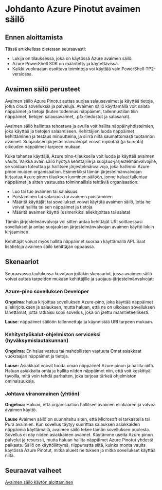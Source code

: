 <properties
    pageTitle="Azure pinon avaimen säilö johdanto | Microsoft Azure"
    description="Lue, miten Azure pinon avaimen säilö hallitsee näppäimet ja tietoja"
    services="azure-stack"
    documentationCenter=""
    authors="rlfmendes"
    manager="natmack"
    editor=""/>

<tags
    ms.service="azure-stack"
    ms.workload="na"
    ms.tgt_pltfrm="na"
    ms.devlang="na"
    ms.topic="get-started-article"
    ms.date="09/26/2016"
    ms.author="ricardom"/>

# <a name="introduction-to-key-vault-in-azure-stack"></a>Johdanto Azure Pinotut avaimen säilö #

## <a name="before-you-start"></a>Ennen aloittamista

Tässä artikkelissa oletetaan seuraavasti:

- Lukija on tilauksessa, joka on käytössä Azure avaimen säilö.
- Azure PowerShell SDK on määritetty ja käytettävissä.
- Kaikki vuokraajan osoittava toimintoja voi käyttää vain PowerShell-TP2-versiossa.

## <a name="key-vault-basics"></a>Avaimen säilö perusteet

Avaimen säilö Azure Pinotut auttaa suojaa salausavaimet ja käyttää tietoja, jotka cloud sovelluksia ja palveluja. Avaimen säilö käyttämällä voit salata näppäimet ja tietoja (kuten todennus näppäimet, tallennustilan tilin näppäimet, tietojen salausavaimet, .pfx-tiedostot ja salasanat).

Avaimen säilö hallintaa tehostava ja avulla voit hallita näppäinyhdistelmien, joka käyttää ja tietojen salaamiseen. Kehittäjien luoda näppäimet kehittäminen ja testaus minuutteina, ja siirrä niitä saumattomasti tuotannon avaimet. Suojauksen järjestelmänvalvojat voivat myöntää (ja kumota) oikeuden näppäimet-tarpeen mukaan.

Kuka tahansa käyttäjä, Azure pino-tilauksella voit luoda ja käyttää avaimen vaults. Vaikka avain säilö hyötyä kehittäjille ja suojaus-järjestelmänvalvojille, se voidaan toteuttaa ja hallitsee järjestelmänvalvoja, joka hallinnoi Azure pinon muiden organisaation. Esimerkiksi tämän järjestelmänvalvojan kirjautua Azure pinon tilauksen luominen säilöön, jonne haluat tallentaa näppäimet ja sitten vastuussa toiminnallisia tehtäviä organisaation:

- Luo tai tuo avaimen tai salaisuus
- Poistaminen tai salaisuus tai avaimen poistaminen
- Määritä käyttäjät tai sovellukset voivat käyttää avaimen säilö, jotta he voivat hallita tai sen näppäimet ja tietoja
- Määritä avaimen käyttö (esimerkiksi allekirjoittaa tai salata)

Tämän järjestelmänvalvoja voi sitten antaa kehittäjät URI soittaessasi sovellukset ja antaa suojauksen järjestelmänvalvojan avaimen käyttö lokiin kirjaaminen.

Kehittäjät voivat myös hallita näppäimet suoraan käyttämällä API. Saat lisätietoja avaimen säilö kehittäjän oppaassa.

## <a name="scenarios"></a>Skenaariot

Seuraavassa taulukossa kuvataan joitakin skenaariot, jossa avaimen säilö voivat auttaa tarpeiden mukaan kehittäjille ja suojaus-järjestelmänvalvojat:


### <a name="developer-for-an-azure-stack-application"></a>Azure-pino sovelluksen Developer

**Ongelma**: halua kirjoittaa sovelluksen Azure-pino, joka käyttää näppäimet allekirjoituksen ja salauksen, mutta haluan, että ne on ulkoisen sovelluksen lähettämät, jotta ratkaisu sopii sovellus, joka on jaettu maantieteellisesti.

**Lause**: näppäimet säilöön tallennettuja ja käynnistää URI tarpeen mukaan.


### <a name="developer-for-software-as-a-service-saas"></a>Kehitystyökalut-ohjelmiston serviceksi (hyväksymislautakunnan)

**Ongelma:** En halua vastuu tai mahdollisten vastuuta Omat asiakkaat vuokraajan näppäimet ja tietoja.

**Lause:** Asiakkaat voivat tuoda oman näppäimet Azure pinon ja hallita niitä. Haluan asiakkaita omia ja hallita niiden näppäimet niin, että voit keskittyä tavoilla, mitä voin tehdä parhaiten, joka tarjoaa tärkeä ohjelmiston ominaisuuksia.


### <a name="chief-security-officer-cso"></a>Johtava viranomainen (yhtiön)

**Ongelma:** Haluan, että organisaation hallitsee avaimen elinkaaren ja valvoa avaimen käyttö.

**Lause** Avaimen säilö on suunniteltu siten, että Microsoft ei tarkastella tai Pura avaimien.  Kun sovellus täytyy suorittaa salauksen asiakkaiden näppäimiä käyttämällä, avaimen säilö tekee tämän sovelluksen puolesta. Sovellus ei näy niiden asiakkaiden avaimet.  Käytämme useita Azure pinon palvelut ja resurssit, mutta haluan hallita näppäimet Azure Pinotut yhdestä paikasta. Säilö on käyttöliittymä, riippumatta siitä, kuinka monta vaults käytössä Azure Pinotut, mitkä alueet ne tukeen ja mitkä sovellukset käyttää niitä.

## <a name="next-steps"></a>Seuraavat vaiheet

[Avaimen säilö käytön aloittaminen](azure-stack-kv-getting-started.md)
